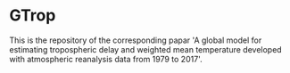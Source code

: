 # GTrop
This is the repository of the corresponding papar 'A global model for estimating tropospheric delay and weighted mean temperature developed with atmospheric reanalysis data from 1979 to 2017'.
